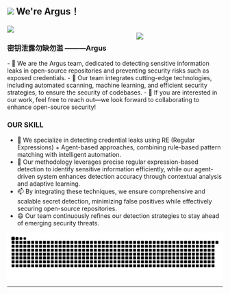 <!--
**xingerazi/xingerazi** is a ✨ _special_ ✨ repository because its `README.md` (this file) appears on your GitHub profile.

Here are some ideas to get you started:

- 🔭 I’m currently working on ...
- 🌱 I’m currently learning ..
- 👯 I’m looking to collaborate on ...
- 🤔 I’m looking for help with ...
- 💬 Ask me about ...
- 📫 How to reach me: ...
- 😄 Pronouns: ...
- ⚡ Fun fact: ...
-->

## <img src="https://emojis.slackmojis.com/emojis/images/1643514974/10003/catjam.gif?1643514974" width="30"/>  We're Argus！

<img align="center" src="https://cardivo.vercel.app/api?name=Argus&description=Argus团队---使用agents进行密钥泄露检测&image=https://avatars.githubusercontent.com/xingerazi&usqp=CAU&backgroundColor=%23ecf0f1&github=xingerazi&pattern=ticTacToe&colorPattern=%23eaeaea&site=Regards%20by%20xingerazi"/>

<div>
  <img align="right" width="40%" src="https://emojis.slackmojis.com/emojis/images/1701760410/79920/santacatq.png?1701760410">
</div>


<h3 align="left">密钥泄露勿缺勿滥 ———Argus</h3>
- 🔭 We are the Argus team, dedicated to detecting sensitive information leaks in open-source repositories and preventing security risks such as exposed credentials.
- 🌱 Our team integrates cutting-edge technologies, including automated scanning, machine learning, and efficient security strategies, to ensure the security of codebases. 
- 👯 If you are interested in our work, feel free to reach out—we look forward to collaborating to enhance open-source security!

<h3 align="left">OUR SKILL </h3>

- 🤔 We specialize in detecting credential leaks using RE (Regular Expressions) + Agent-based approaches, combining rule-based pattern matching with intelligent automation. 
- 💬 Our methodology leverages precise regular expression-based detection to identify sensitive information efficiently, while our agent-driven system enhances detection accuracy through contextual analysis and adaptive learning.
- 📫 By integrating these techniques, we ensure comprehensive and scalable secret detection, minimizing false positives while effectively securing open-source repositories.
- 😄  Our team continuously refines our detection strategies to stay ahead of emerging security threats.

<picture>
  <source media="(prefers-color-scheme: dark)" srcset="https://raw.githubusercontent.com/xingerazi/xingerazi/output/github-contribution-grid-snake-dark.svg">
  <source media="(prefers-color-scheme: light)" srcset="https://raw.githubusercontent.com/xingerazi/xingerazi/output/github-contribution-grid-snake.svg">
  <img alt="github contribution grid snake animation" src="https://raw.githubusercontent.com/xingerazi/xingerazi/output/github-contribution-grid-snake.svg">
</picture>

----------------------------------------------------------
